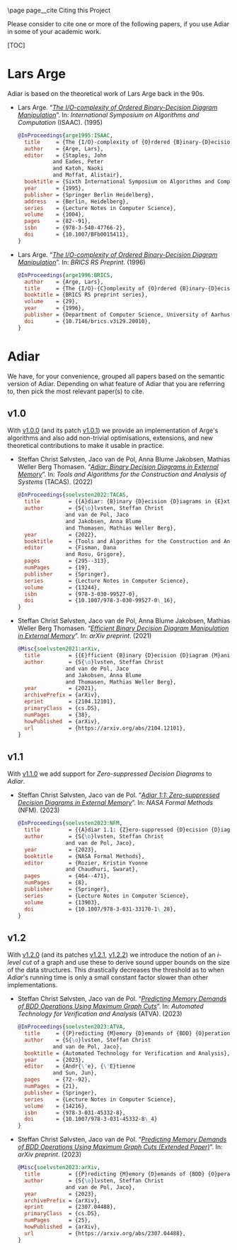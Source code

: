 \page page__cite Citing this Project

Please consider to cite one or more of the following papers, if you use Adiar in
some of your academic work.

[TOC]

Lars Arge
========================

Adiar is based on the theoretical work of Lars Arge back in the 90s.

- Lars Arge.
  “[*The I/O-complexity of Ordered Binary-Decision Diagram Manipulation*](https://link.springer.com/chapter/10.1007/BFb0015411)”.
  In: *International Symposium on Algorithms and Computation* (ISAAC). (1995)
  ```bibtex
  @InProceedings{arge1995:ISAAC,
    title     = {The {I/O}-complexity of {O}rdered {B}inary-{D}ecision {D}iagram manipulation},
    author    = {Arge, Lars},
    editor    = {Staples, John
             and Eades, Peter
             and Katoh, Naoki
             and Moffat, Alistair},
    booktitle = {Sixth International Symposium on Algorithms and Computation},
    year      = {1995},
    publisher = {Springer Berlin Heidelberg},
    address   = {Berlin, Heidelberg},
    series    = {Lecture Notes in Computer Science},
    volume    = {1004},
    pages     = {82--91},
    isbn      = {978-3-540-47766-2},
    doi       = {10.1007/BFb0015411},
  }
  ```

- Lars Arge.
  “[*The I/O-complexity of Ordered Binary-Decision Diagram Manipulation*](https://tidsskrift.dk/brics/issue/view/2576)”.
  In: *BRICS RS Preprint*. (1996)
  ```bibtex
  @InProceedings{arge1996:BRICS,
    author    = {Arge, Lars},
    title     = {The {I/O}-{C}omplexity of {O}rdered {B}inary-{D}ecision {D}iagram manipulation},
    booktitle = {BRICS RS preprint series},
    volume    = {29},
    year      = {1996},
    publisher = {Department of Computer Science, University of Aarhus},
    doi       = {10.7146/brics.v3i29.20010},
  }
  ```


Adiar
========================

We have, for your convenience, grouped all papers based on the semantic version
of Adiar. Depending on what feature of Adiar that you are referring to, then
pick the most relevant paper(s) to cite.

v1.0
------------------------

With [v1.0.0](https://github.com/SSoelvsten/adiar/releases/tag/v1.0.0) (and its
patch [v1.0.1](https://github.com/SSoelvsten/adiar/releases/tag/v1.0.1)) we
provide an implementation of Arge's algorithms and also add non-trivial
optimisations, extensions, and new theoretical contributions to make it usable
in practice.

- Steffan Christ Sølvsten, Jaco van de Pol, Anna Blume Jakobsen, Mathias Weller Berg Thomasen.
  “[*Adiar: Binary Decision Diagrams in External Memory*](https://link.springer.com/chapter/10.1007/978-3-030-99527-0_16)”.
  In: *Tools and Algorithms for the Construction and Analysis of Systems* (TACAS). (2022)
  ```bibtex
  @InProceedings{soelvsten2022:TACAS,
    title         = {{A}diar: {B}inary {D}ecision {D}iagrams in {E}xternal {M}emory},
    author        = {S{\o}lvsten, Steffan Christ
                 and van de Pol, Jaco
                 and Jakobsen, Anna Blume
                 and Thomasen, Mathias Weller Berg},
    year          = {2022},
    booktitle     = {Tools and Algorithms for the Construction and Analysis of Systems},
    editor        = {Fisman, Dana
                 and Rosu, Grigore},
    pages         = {295--313},
    numPages      = {19},
    publisher     = {Springer},
    series        = {Lecture Notes in Computer Science},
    volume        = {13244},
    isbn          = {978-3-030-99527-0},
    doi           = {10.1007/978-3-030-99527-0\_16},
  }
  ```

- Steffan Christ Sølvsten, Jaco van de Pol, Anna Blume Jakobsen, Mathias Weller Berg Thomasen.
  “[*Efficient Binary Decision Diagram Manipulation in External Memory*](https://arxiv.org/abs/2104.12101)”.
  In: *arXiv preprint*. (2021)
  ```bibtex
  @Misc{soelvsten2021:arXiv,
    title         = {{E}fficient {B}inary {D}ecision {D}iagram {M}anipulation in {E}xternal {M}emory},
    author        = {S{\o}lvsten, Steffan Christ
                 and van de Pol, Jaco
                 and Jakobsen, Anna Blume
                 and Thomasen, Mathias Weller Berg},
    year          = {2021},
    archivePrefix = {arXiv},
    eprint        = {2104.12101},
    primaryClass  = {cs.DS},
    numPages      = {38},
    howPublished  = {arXiv},
    url           = {https://arxiv.org/abs/2104.12101},
  }
  ```

v1.1
------------------------

With [v1.1.0](https://github.com/SSoelvsten/adiar/releases/tag/v1.1.0) we add
support for *Zero-suppressed Decision Diagrams* to *Adiar*.

- Steffan Christ Sølvsten, Jaco van de Pol.
  “[*Adiar 1:1: Zero-suppressed Decision Diagrams in External Memory*](https://link.springer.com/chapter/10.1007/978-3-031-33170-1_28)”.
  In: *NASA Formal Methods* (NFM). (2023)
  ```bibtex
  @InProceedings{soelvsten2023:NFM,
    title         = {{A}diar 1.1: {Z}ero-suppressed {D}ecision {D}iagrams in {E}xternal {M}emory},
    author        = {S{\o}lvsten, Steffan Christ
                 and van de Pol, Jaco},
    year          = {2023},
    booktitle     = {NASA Formal Methods},
    editor        = {Rozier, Kristin Yvonne
                 and Chaudhuri, Swarat},
    pages         = {464--471},
    numPages      = {8},
    publisher     = {Springer},
    series        = {Lecture Notes in Computer Science},
    volume        = {13903},
    doi           = {10.1007/978-3-031-33170-1\_28},
  }
  ```

v1.2
------------------------

With [v1.2.0](https://github.com/SSoelvsten/adiar/releases/tag/v1.2.0) (and its
patches [v1.2.1](https://github.com/SSoelvsten/adiar/releases/tag/v1.2.1),
[v1.2.2](https://github.com/SSoelvsten/adiar/releases/tag/v1.2.2)) we introduce
the notion of an *i-level cut* of a graph and use these to derive sound upper
bounds on the size of the data structures. This drastically decreases the
threshold as to when *Adiar*'s running time is only a small constant factor
slower than other implementations.

- Steffan Christ Sølvsten, Jaco van de Pol.
  “[*Predicting Memory Demands of BDD Operations Using Maximum Graph Cuts*](https://link.springer.com/chapter/10.1007/978-3-031-45332-8_4)”.
  In: *Automated Technology for Verification and Analysis* (ATVA). (2023)
  ```bibtex
  @InProceedings{soelvsten2023:ATVA,
    title     = {{P}redicting {M}emory {D}emands of {BDD} {O}perations {U}sing {M}aximum {G}raph {C}uts},
    author    = {S{\o}lvsten, Steffan Christ
             and van de Pol, Jaco},
    booktitle = {Automated Technology for Verification and Analysis},
    year      = {2023},
    editor    = {Andr{\'e}, {\'E}tienne
             and Sun, Jun},
    pages     = {72--92},
    numPages  = {21},
    publisher = {Springer},
    series    = {Lecture Notes in Computer Science},
    volume    = {14216},
    isbn      = {978-3-031-45332-8},
    doi       = {10.1007/978-3-031-45332-8\_4}
  }
  ```

- Steffan Christ Sølvsten, Jaco van de Pol.
  “[*Predicting Memory Demands of BDD Operations Using Maximum Graph Cuts (Extended Paper)*](https://arxiv.org/abs/2307.04488)”.
  In: *arXiv preprint*. (2023)
  ```bibtex
  @Misc{soelvsten2023:arXiv,
    title         = {{P}redicting {M}emory {D}emands of {BDD} {O}perations using {M}aximum {G}raph {C}uts (Extended Paper)},
    author        = {S{\o}lvsten, Steffan Christ
                 and van de Pol, Jaco},
    year          = {2023},
    archivePrefix = {arXiv},
    eprint        = {2307.04488},
    primaryClass  = {cs.DS},
    numPages      = {25},
    howPublished  = {arXiv},
    url           = {https://arxiv.org/abs/2307.04488},
  }
  ```

